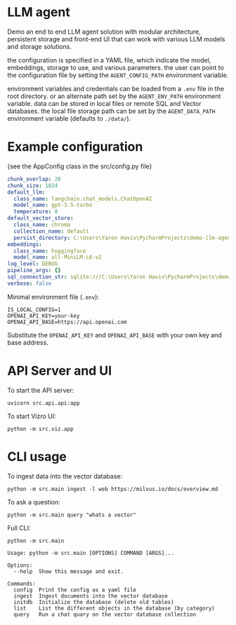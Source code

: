 # LLM agent

Demo an end to end LLM agent solution with modular architecture, persistent storage and front-end UI that can work with various LLM models and storage solutions.

the configuration is specified in a YAML file, which indicate the model, embeddings, storage to use, and various parameters. 
the user can point to the configuration file by setting the `AGENT_CONFIG_PATH` environment variable.

environment variables and credentials can be loaded from a `.env` file in the root directory. or an alternate path set by the `AGENT_ENV_PATH` environment variable.
data can be stored in local files or remote SQL and Vector databases. the local file storage path can be set by the `AGENT_DATA_PATH` environment variable (defaults to `./data/`).

# Example configuration

{see the AppConfig class in the src/config.py file}
```yaml
chunk_overlap: 20
chunk_size: 1024
default_llm:
  class_name: langchain.chat_models.ChatOpenAI
  model_name: gpt-3.5-turbo
  temperature: 0
default_vector_store:
  class_name: chroma
  collection_name: default
  persist_directory: C:\Users\Yaron Haviv\PycharmProjects\demo-llm-agent\data\chroma
embeddings:
  class_name: huggingface
  model_name: all-MiniLM-L6-v2
log_level: DEBUG
pipeline_args: {}
sql_connection_str: sqlite:///C:\Users\Yaron Haviv\PycharmProjects\demo-llm-agent\data/sql.db
verbose: false
```

Minimal environment file (`.env`):
```shell
IS_LOCAL_CONFIG=1
OPENAI_API_KEY=your-key
OPENAI_API_BASE=https://api.openai.com
```

Substitute the `OPENAI_API_KEY` and `OPENAI_API_BASE` with your own key and base address.


# API Server and UI

To start the API server:
```shell
uvicorn src.api.api:app
```

To start Vizro UI:
```shell
python -m src.viz.app
```


# CLI usage

To ingest data into the vector database:
```shell
python -m src.main ingest -l web https://milvus.io/docs/overview.md
```

To ask a question:
```shell   
python -m src.main query "whats a vector" 
```


Full CLI:

```shell
python -m src.main

Usage: python -m src.main [OPTIONS] COMMAND [ARGS]...

Options:
  --help  Show this message and exit.

Commands:
  config  Print the config as a yaml file
  ingest  Ingest documents into the vector database
  initdb  Initialize the database (delete old tables)
  list    List the different objects in the database (by category)
  query   Run a chat quary on the vector database collection
```




